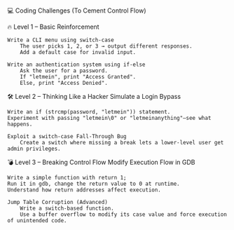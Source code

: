💻 Coding Challenges (To Cement Control Flow)

🔥 Level 1 – Basic Reinforcement

    Write a CLI menu using switch-case
        The user picks 1, 2, or 3 → output different responses.
        Add a default case for invalid input.

    Write an authentication system using if-else
        Ask the user for a password.
        If "letmein", print "Access Granted".
        Else, print "Access Denied".

🛠️ Level 2 – Thinking Like a Hacker Simulate a Login Bypass

    Write an if (strcmp(password, "letmein")) statement.
    Experiment with passing "letmein\0" or "letmeinanything"—see what happens.

    Exploit a switch-case Fall-Through Bug
        Create a switch where missing a break lets a lower-level user get admin privileges.

💣 Level 3 – Breaking Control Flow Modify Execution Flow in GDB

    Write a simple function with return 1;
    Run it in gdb, change the return value to 0 at runtime.
    Understand how return addresses affect execution.

    Jump Table Corruption (Advanced)
        Write a switch-based function.
        Use a buffer overflow to modify its case value and force execution of unintended code.


